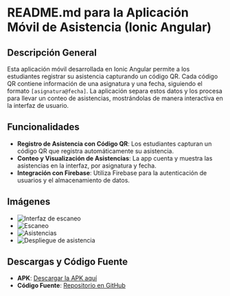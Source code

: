 # README.md para la Aplicación Móvil de Asistencia (Ionic Angular)

## Descripción General
Esta aplicación móvil desarrollada en Ionic Angular permite a los estudiantes registrar su asistencia capturando un código QR. Cada código QR contiene información de una asignatura y una fecha, siguiendo el formato `[asignatura@fecha]`. La aplicación separa estos datos y los procesa para llevar un conteo de asistencias, mostrándolas de manera interactiva en la interfaz de usuario.

## Funcionalidades
- **Registro de Asistencia con Código QR**: Los estudiantes capturan un código QR que registra automáticamente su asistencia.
- **Conteo y Visualización de Asistencias**: La app cuenta y muestra las asistencias en la interfaz, por asignatura y fecha.
- **Integración con Firebase**: Utiliza Firebase para la autenticación de usuarios y el almacenamiento de datos.

## Imágenes
- ![Interfaz de escaneo](https://imgur.com/btvUZJk)
- ![Escaneo](https://imgur.com/zorXr6r)
- ![Asistencias](https://imgur.com/4ypIYQC)
- ![Despliegue de asistencia](https://imgur.com/QiLm1yG)

## Descargas y Código Fuente
- **APK**: [Descargar la APK aquí](https://www.mediafire.com/file/roxbpxtuagqzpfq/app-debug.apk/file)
- **Código Fuente**: [Repositorio en GitHub](https://github.com/MiguelGaticaBestNick123/app)
